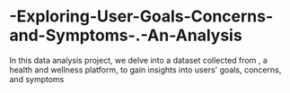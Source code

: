# -Exploring-User-Goals-Concerns-and-Symptoms-.-An-Analysis
In this data analysis project, we delve into a dataset collected from , a health and wellness platform, to gain insights into users' goals, concerns, and symptoms
